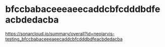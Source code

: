 # bfccbabaceeeaeecaddcbfcdddbdfeacbdedacba
https://sonarcloud.io/summary/overall?id=neojarvis-testing_bfccbabaceeeaeecaddcbfcdddbdfeacbdedacba
